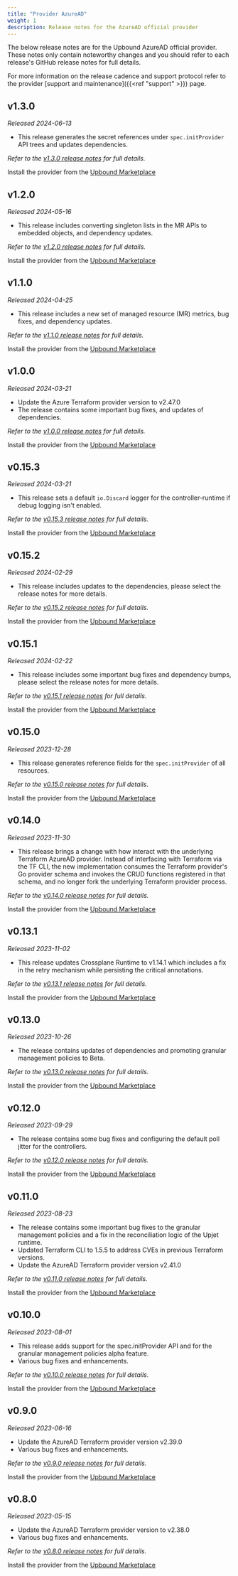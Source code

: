 ```yaml
---
title: "Provider AzureAD"
weight: 1
description: Release notes for the AzureAD official provider
---
```


The below release notes are for the Upbound AzureAD official provider. These notes
only contain noteworthy changes and you should refer to each release's GitHub
release notes for full details.

For more information on the release cadence and support protocol refer to the
provider [support and maintenance]({{<ref "support" >}}) page.

<!-- vale Google.Headings = NO -->

## v1.3.0

_Released 2024-06-13_

* This release generates the secret references under `spec.initProvider` API trees and updates dependencies.

_Refer to the [v1.3.0 release notes](https://github.com/crossplane-contrib/provider-upjet-azuread/releases/tag/v1.3.0) for full details._

Install the provider from the [Upbound Marketplace](https://marketplace.upbound.io/providers/upbound/provider-azuread/v1.3.0)

## v1.2.0

_Released 2024-05-16_

* This release includes converting singleton lists in the MR APIs to embedded objects, and dependency updates.

_Refer to the [v1.2.0 release notes](https://github.com/crossplane-contrib/provider-upjet-azuread/releases/tag/v1.2.0) for full details._

Install the provider from the [Upbound Marketplace](https://marketplace.upbound.io/providers/upbound/provider-azuread/v1.2.0)

## v1.1.0

_Released 2024-04-25_

* This release includes a new set of managed resource (MR) metrics, bug fixes, and dependency updates.

_Refer to the [v1.1.0 release notes](https://github.com/crossplane-contrib/provider-upjet-azuread/releases/tag/v1.1.0) for full details._

Install the provider from the [Upbound Marketplace](https://marketplace.upbound.io/providers/upbound/provider-azuread/v1.1.0)

## v1.0.0

_Released 2024-03-21_

* Update the Azure Terraform provider version to v2.47.0
* The release contains some important bug fixes, and updates of dependencies.

_Refer to the [v1.0.0 release notes](https://github.com/crossplane-contrib/provider-upjet-azuread/releases/tag/v1.0.0) for full details._

Install the provider from the [Upbound Marketplace](https://marketplace.upbound.io/providers/upbound/provider-azuread/v1.0.0)

## v0.15.3

_Released 2024-03-21_

* This release sets a default `io.Discard` logger for the controller-runtime if debug logging isn't enabled.

_Refer to the [v0.15.3 release notes](https://github.com/crossplane-contrib/provider-upjet-azuread/releases/tag/v0.15.3) for full details._

Install the provider from the [Upbound Marketplace](https://marketplace.upbound.io/providers/upbound/provider-azuread/v0.15.3)

## v0.15.2

_Released 2024-02-29_

* This release includes updates to the dependencies, please select the release notes for more details.

_Refer to the [v0.15.2 release notes](https://github.com/crossplane-contrib/provider-upjet-azuread/releases/tag/v0.15.2) for full details._

Install the provider from the [Upbound Marketplace](https://marketplace.upbound.io/providers/upbound/provider-azuread/v0.15.2)

## v0.15.1

_Released 2024-02-22_

* This release includes some important bug fixes and dependency bumps, please select the release notes for more details.

_Refer to the [v0.15.1 release notes](https://github.com/upbound/provider-azuread/releases/tag/v0.15.1) for full details._

Install the provider from the [Upbound Marketplace](https://marketplace.upbound.io/providers/upbound/provider-azuread/v0.15.1)

## v0.15.0

_Released 2023-12-28_

* This release generates reference fields for the `spec.initProvider` of all resources.

_Refer to the [v0.15.0 release notes](https://github.com/upbound/provider-azuread/releases/tag/v0.15.0) for full details._

Install the provider from the [Upbound Marketplace](https://marketplace.upbound.io/providers/upbound/provider-azuread/v0.15.0)

## v0.14.0

_Released 2023-11-30_

* This release brings a change with how interact with the underlying Terraform AzureAD provider. Instead of interfacing with
Terraform via the TF CLI, the new implementation consumes the Terraform provider's Go provider schema and invokes the CRUD
functions registered in that schema, and no longer fork the underlying Terraform provider process.

_Refer to the [v0.14.0 release notes](https://github.com/upbound/provider-azuread/releases/tag/v0.14.0) for full details._

Install the provider from the [Upbound Marketplace](https://marketplace.upbound.io/providers/upbound/provider-azuread/v0.14.0)

## v0.13.1

_Released 2023-11-02_

* This release updates Crossplane Runtime to v1.14.1 which includes a fix in the retry mechanism while persisting the critical annotations.

_Refer to the [v0.13.1 release notes](https://github.com/upbound/provider-azuread/releases/tag/v0.13.1) for full details._

Install the provider from the [Upbound Marketplace](https://marketplace.upbound.io/providers/upbound/provider-azuread/v0.13.1)

## v0.13.0

_Released 2023-10-26_

* The release contains updates of dependencies and promoting granular management policies to Beta.

_Refer to the [v0.13.0 release notes](https://github.com/upbound/provider-azuread/releases/tag/v0.13.0) for full details._

Install the provider from the [Upbound Marketplace](https://marketplace.upbound.io/providers/upbound/provider-azuread/v0.13.0)

## v0.12.0

_Released 2023-09-29_

* The release contains some bug fixes and configuring the default poll jitter for the controllers.

_Refer to the [v0.12.0 release notes](https://github.com/upbound/provider-azuread/releases/tag/v0.12.0) for full details._

Install the provider from the [Upbound Marketplace](https://marketplace.upbound.io/providers/upbound/provider-azuread/v0.12.0)

## v0.11.0

_Released 2023-08-23_

* The release contains some important bug fixes to the granular
management policies and a fix in the reconciliation logic of the Upjet runtime.
* Updated Terraform CLI to 1.5.5 to address CVEs in previous Terraform versions.
* Update the AzureAD Terraform provider version v2.41.0

_Refer to the [v0.11.0 release notes](https://github.com/upbound/provider-azuread/releases/tag/v0.11.0) for full details._

Install the provider from the [Upbound Marketplace](https://marketplace.upbound.io/providers/upbound/provider-azuread/v0.11.0)


## v0.10.0

_Released 2023-08-01_

* This release adds support for the spec.initProvider API and for the granular management policies alpha feature.
* Various bug fixes and enhancements.

_Refer to the [v0.10.0 release notes](https://github.com/upbound/provider-azuread/releases/tag/v0.10.0) for full details._

Install the provider from the [Upbound Marketplace](https://marketplace.upbound.io/providers/upbound/provider-azuread/v0.10.0)

## v0.9.0

_Released 2023-06-16_

* Update the AzureAD Terraform provider version v2.39.0
* Various bug fixes and enhancements.

_Refer to the [v0.9.0 release notes](https://github.com/upbound/provider-azuread/releases/tag/v0.9.0) for full details._

Install the provider from the [Upbound Marketplace](https://marketplace.upbound.io/providers/upbound/provider-azuread/v0.9.0)

## v0.8.0

_Released 2023-05-15_

* Update the AzureAD Terraform provider version to v2.38.0
* Various bug fixes and enhancements.

_Refer to the [v0.8.0 release notes](https://github.com/upbound/provider-azuread/releases/tag/v0.8.0) for full details._

Install the provider from the [Upbound Marketplace](https://marketplace.upbound.io/providers/upbound/provider-azuread/v0.8.0)
<!-- vale Google.Headings = YES -->
